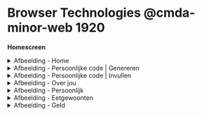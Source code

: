# Browser Technologies @cmda-minor-web 1920


**Homescreen**
<details><summary>Afbeelding - Home</summary>
	
<img src="https://user-images.githubusercontent.com/45365598/76962044-bf70d680-691e-11ea-9d10-6c9d998f9d81.png">

</details>

<details><summary>Afbeelding - Persoonlijke code | Genereren </summary>

<img src="https://user-images.githubusercontent.com/45365598/76962116-e62f0d00-691e-11ea-832e-b5721857cfa4.png">

</details>

<details><summary>Afbeelding - Persoonlijke code | Invullen</summary>

<img src="https://user-images.githubusercontent.com/45365598/76962117-e6c7a380-691e-11ea-8c4c-3ffee811419a.png">

</details>

<details><summary>Afbeelding - Over jou</summary>

<img src="https://user-images.githubusercontent.com/45365598/76962074-d57e9700-691e-11ea-9f47-d28107187cf2.png">

</details>

<details><summary>Afbeelding - Persoonlijk</summary>

<img src="https://user-images.githubusercontent.com/45365598/76962114-e4fde000-691e-11ea-95d2-d68e1e48da61.png">

</details>

<details><summary>Afbeelding - Eetgewoonten</summary>

<img src="https://user-images.githubusercontent.com/45365598/76962121-e7603a00-691e-11ea-8a03-f86d94642cf2.png">

</details>

<details><summary>Afbeelding - Geld</summary>

<img src="https://user-images.githubusercontent.com/45365598/76962105-e16a5900-691e-11ea-9105-79b9364bb6cc.png">

</details>